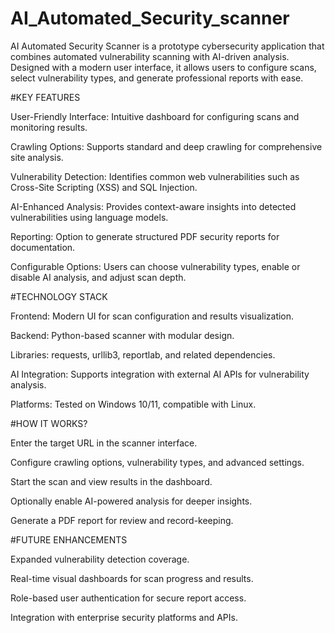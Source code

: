  # AI_Automated_Security_scanner

AI Automated Security Scanner is a prototype cybersecurity application that combines automated vulnerability scanning with AI-driven analysis. Designed with a modern user interface, it allows users to configure scans, select vulnerability types, and generate professional reports with ease.



#KEY FEATURES

User-Friendly Interface: Intuitive dashboard for configuring scans and monitoring results.

Crawling Options: Supports standard and deep crawling for comprehensive site analysis.

Vulnerability Detection: Identifies common web vulnerabilities such as Cross-Site Scripting (XSS) and SQL Injection.

AI-Enhanced Analysis: Provides context-aware insights into detected vulnerabilities using language models.

Reporting: Option to generate structured PDF security reports for documentation.

Configurable Options: Users can choose vulnerability types, enable or disable AI analysis, and adjust scan depth.



#TECHNOLOGY STACK

Frontend: Modern UI for scan configuration and results visualization.

Backend: Python-based scanner with modular design.

Libraries: requests, urllib3, reportlab, and related dependencies.

AI Integration: Supports integration with external AI APIs for vulnerability analysis.

Platforms: Tested on Windows 10/11, compatible with Linux.



#HOW IT WORKS?

Enter the target URL in the scanner interface.

Configure crawling options, vulnerability types, and advanced settings.

Start the scan and view results in the dashboard.

Optionally enable AI-powered analysis for deeper insights.

Generate a PDF report for review and record-keeping.



#FUTURE ENHANCEMENTS

Expanded vulnerability detection coverage.

Real-time visual dashboards for scan progress and results.

Role-based user authentication for secure report access.

Integration with enterprise security platforms and APIs.
